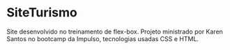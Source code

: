 # SiteTurismo
Site desenvolvido no treinamento de flex-box.
Projeto ministrado por Karen Santos no bootcamp da Impulso, tecnologias usadas
CSS e HTML.
